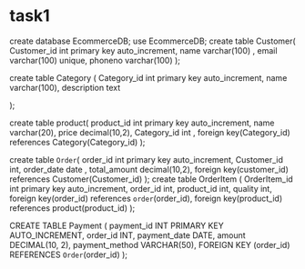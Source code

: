 # task1
create database EcommerceDB;
use EcommerceDB;
create table Customer(
	Customer_id int primary key auto_increment,
    name varchar(100) ,
    email varchar(100) unique,
    phoneno varchar(100)
);


create table Category (
	Category_id int primary key auto_increment,
    name varchar(100),
    description text
    
);

create table product(
	product_id int primary key auto_increment,
    name varchar(20),
    price decimal(10,2),
    Category_id int ,
    foreign key(Category_id) references Category(Category_id)
);

create table `Order`(
	order_id int primary key auto_increment,
    Customer_id int,
    order_date date ,
    total_amount decimal(10,2),
    foreign key(customer_id) references Customer(Customer_id)
);
create table OrderItem (
	OrderItem_id int primary key auto_increment,
    order_id int,
    product_id int,
    quality int,
    foreign key(order_id) references `order`(order_id),
	foreign key(product_id) references product(product_id)
	);
   
   
   CREATE TABLE Payment (
    payment_id INT PRIMARY KEY AUTO_INCREMENT,
    order_id INT,
    payment_date DATE,
    amount DECIMAL(10, 2),
    payment_method VARCHAR(50),
    FOREIGN KEY (order_id) REFERENCES `Order`(order_id)
);












